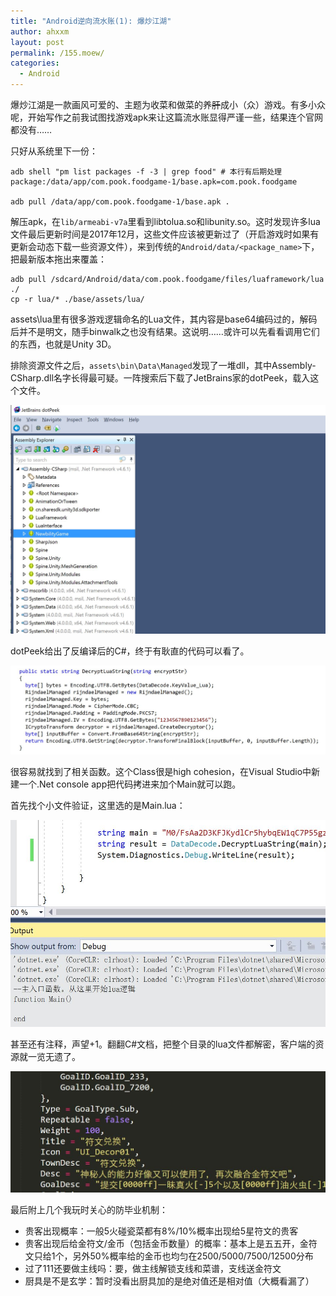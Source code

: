 ```yaml
---
title: "Android逆向流水账(1): 爆炒江湖"
author: ahxxm
layout: post
permalink: /155.moew/
categories:
  - Android
---
```


爆炒江湖是一款画风可爱的、主题为收菜和做菜的养<del>肝</del>成小（众）游戏。有多小众呢，开始写作之前我试图找游戏apk来让这篇流水账显得严谨一些，结果连个官网都没有……

只好从系统里下一份：
```
adb shell "pm list packages -f -3 | grep food" # 本行有后期处理
package:/data/app/com.pook.foodgame-1/base.apk=com.pook.foodgame

adb pull /data/app/com.pook.foodgame-1/base.apk .
```

解压apk，在`lib/armeabi-v7a`里看到libtolua.so和libunity.so。这时发现许多lua文件最后更新时间是2017年12月，这些文件应该被更新过了（开启游戏时如果有更新会动态下载一些资源文件），来到传统的`Android/data/<package_name>`下，把最新版本拖出来覆盖：
```
adb pull /sdcard/Android/data/com.pook.foodgame/files/luaframework/lua ./
cp -r lua/* ./base/assets/lua/
```

assets\lua里有很多游戏逻辑命名的Lua文件，其内容是base64编码过的，解码后并不是明文，随手binwalk之也没有结果。这说明……或许可以先看看调用它们的东西，也就是Unity 3D。

排除资源文件之后，`assets\bin\Data\Managed`发现了一堆dll，其中Assembly-CSharp.dll名字长得最可疑。一阵搜索后下载了JetBrains家的dotPeek，载入这个文件。

<img class="alignnone" src="https://raw.githubusercontent.com/ahxxm/ahxxm.github.io/master/images/foodgame/img1.JPG">

dotPeek给出了反编译后的C#，终于有耿直的代码可以看了。

<img class="alignnone" src="https://raw.githubusercontent.com/ahxxm/ahxxm.github.io/master/images/foodgame/img2.JPG">

很容易就找到了相关函数。这个Class很是high cohesion，在Visual Studio中新建一个.Net console app把代码拷进来加个Main就可以跑。

首先找个小文件验证，这里选的是Main.lua：

<img class="alignnone" src="https://raw.githubusercontent.com/ahxxm/ahxxm.github.io/master/images/foodgame/img3.JPG">

甚至还有注释，声望+1。翻翻C#文档，把整个目录的lua文件都解密，客户端的资源就一览无遗了。

<img class="alignnone" src="https://raw.githubusercontent.com/ahxxm/ahxxm.github.io/master/images/foodgame/img4.JPG">

最后附上几个我玩时关心的防毕业机制：

- 贵客出现概率：一般5火碰瓷菜都有8%/10%概率出现给5星符文的贵客
- 贵客出现后给金符文/金币（包括金币数量）的概率：基本上是五五开，金符文只给1个，另外50%概率给的金币也均匀在2500/5000/7500/12500分布
- 过了111还要做主线吗：要，做主线解锁支线和菜谱，支线送金符文
- 厨具是不是玄学：暂时没看出厨具加的是绝对值还是相对值（大概看漏了）
